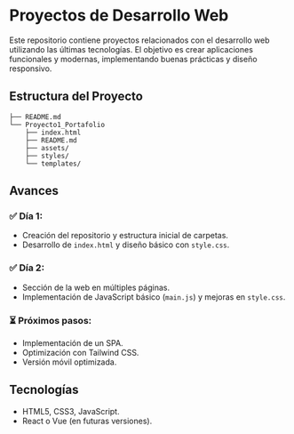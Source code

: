 # Proyectos de Desarrollo Web

Este repositorio contiene proyectos relacionados con el desarrollo web utilizando las últimas tecnologías. El objetivo es crear aplicaciones funcionales y modernas, implementando buenas prácticas y diseño responsivo.

## Estructura del Proyecto

    ├── README.md
    └── Proyecto1_Portafolio
        ├── index.html
        ├── README.md
        ├── assets/
        ├── styles/
        └── templates/

## Avances

### ✅ Día 1:
- Creación del repositorio y estructura inicial de carpetas.
- Desarrollo de `index.html` y diseño básico con `style.css`.

### ✅ Día 2:
- Sección de la web en múltiples páginas.
- Implementación de JavaScript básico (`main.js`) y mejoras en `style.css`.

### ⏳ Próximos pasos:
- Implementación de un SPA.
- Optimización con Tailwind CSS.
- Versión móvil optimizada.

## Tecnologías

- HTML5, CSS3, JavaScript.
- React o Vue (en futuras versiones).

